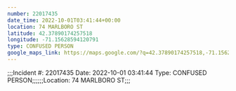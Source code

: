 ```yaml
---
number: 22017435
date_time: 2022-10-01T03:41:44+00:00
location: 74 MARLBORO ST
latitude: 42.37890174257518
longitude: -71.15628594120791
type: CONFUSED PERSON
google_maps_link: https://maps.google.com/?q=42.37890174257518,-71.15628594120791
---
```


;;;Incident #: 22017435   Date: 2022-10-01 03:41:44   Type: CONFUSED PERSON;;;;;;Location: 74 MARLBORO ST;;;
